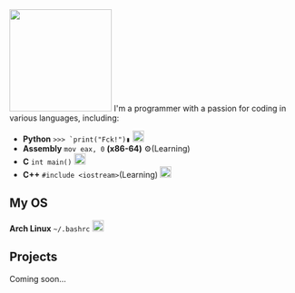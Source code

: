 
<img height="180em" src="https://github-readme-stats.vercel.app/api?username=sanchezshell&show_icons=true&theme=synthwave&include_all_commits=true&count_private=true"/>
I'm a programmer with a passion for coding in various languages, including:

- **Python** ```>>> `print("Fck!")▮``` <img src="https://upload.wikimedia.org/wikipedia/commons/thumb/c/c3/Python-logo-notext.svg/640px-Python-logo-notext.svg.png" width="20">
- **Assembly** `mov eax, 0` **(x86-64)** ⚙️(Learning)
- **C** `int main()`  <img src="https://upload.wikimedia.org/wikipedia/commons/1/18/C_Programming_Language.svg"  width="20">
- **C++** `#include <iostream>`(Learning) <img src="https://upload.wikimedia.org/wikipedia/commons/thumb/1/18/ISO_C%2B%2B_Logo.svg/640px-ISO_C%2B%2B_Logo.svg.png" width="20">
## My OS

**Arch Linux** `~/.bashrc` <img src="https://upload.wikimedia.org/wikipedia/commons/thumb/1/13/Arch_Linux_%22Crystal%22_icon.svg/640px-Arch_Linux_%22Crystal%22_icon.svg.png" width="20">

## Projects

Coming soon...

